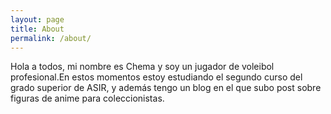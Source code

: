 ```yaml
---
layout: page
title: About
permalink: /about/
---
```

Hola a todos, mi nombre es Chema y soy un jugador de voleibol profesional.En estos momentos estoy estudiando el segundo curso del grado superior de ASIR, y además tengo un blog en el que subo post sobre figuras de anime para coleccionistas.